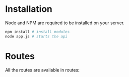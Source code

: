 # Installation

Node and NPM are required to be installed on your server.

```bash
npm install # install modules
node app.js # starts the api
```

# Routes

All the routes are available in routes:

